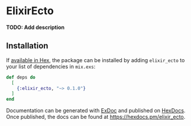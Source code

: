 # ElixirEcto

**TODO: Add description**

## Installation

If [available in Hex](https://hex.pm/docs/publish), the package can be installed
by adding `elixir_ecto` to your list of dependencies in `mix.exs`:

```elixir
def deps do
  [
    {:elixir_ecto, "~> 0.1.0"}
  ]
end
```

Documentation can be generated with [ExDoc](https://github.com/elixir-lang/ex_doc)
and published on [HexDocs](https://hexdocs.pm). Once published, the docs can
be found at <https://hexdocs.pm/elixir_ecto>.

